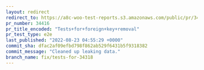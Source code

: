 ```yaml
---
layout: redirect
redirect_to: https://a8c-woo-test-reports.s3.amazonaws.com/public/pr/34416/e2e/index.html
pr_number: 34416
pr_title_encoded: "Tests+for+foreign+key+removal"
pr_test_type: e2e
last_published: "2022-08-23 04:55:29 +0000"
commit_sha: dfac2af09efbd798f862ab529f6431b5f9318382
commit_message: "Cleaned up leaking data."
branch_name: fix/tests-for-34318
---
```

